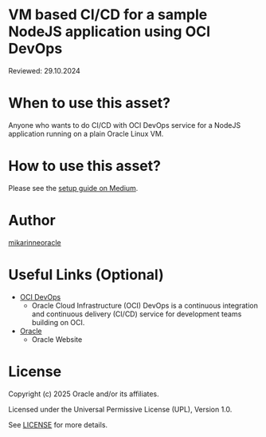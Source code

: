 <!--
Copyright (c) 2025 Oracle and/or its affiliates.

The Universal Permissive License (UPL), Version 1.0

Subject to the condition set forth below, permission is hereby granted to any
person obtaining a copy of this software, associated documentation and/or data
(collectively the "Software"), free of charge and under any and all copyright
rights in the Software, and any and all patent rights owned or freely
licensable by each licensor hereunder covering either (i) the unmodified
Software as contributed to or provided by such licensor, or (ii) the Larger
Works (as defined below), to deal in both

(a) the Software, and
(b) any piece of software and/or hardware listed in the lrgrwrks.txt file if
one is included with the Software (each a "Larger Work" to which the Software
is contributed by such licensors),

without restriction, including without limitation the rights to copy, create
derivative works of, display, perform, and distribute the Software and make,
use, sell, offer for sale, import, export, have made, and have sold the
Software and the Larger Work(s), and to sublicense the foregoing rights on
either these or other terms.

This license is subject to the following condition:
The above copyright notice and either this complete permission notice or at
a minimum a reference to the UPL must be included in all copies or
substantial portions of the Software.

THE SOFTWARE IS PROVIDED "AS IS", WITHOUT WARRANTY OF ANY KIND, EXPRESS OR
IMPLIED, INCLUDING BUT NOT LIMITED TO THE WARRANTIES OF MERCHANTABILITY,
FITNESS FOR A PARTICULAR PURPOSE AND NONINFRINGEMENT. IN NO EVENT SHALL THE
AUTHORS OR COPYRIGHT HOLDERS BE LIABLE FOR ANY CLAIM, DAMAGES OR OTHER
LIABILITY, WHETHER IN AN ACTION OF CONTRACT, TORT OR OTHERWISE, ARISING FROM,
OUT OF OR IN CONNECTION WITH THE SOFTWARE OR THE USE OR OTHER DEALINGS IN THE
SOFTWARE.
-->

# VM based CI/CD for a sample NodeJS application using OCI DevOps
 
Reviewed: 29.10.2024
 
# When to use this asset?
 
Anyone who wants to do CI/CD with OCI DevOps service for a NodeJS application running on a plain Oracle Linux VM.
 
# How to use this asset?
 
Please see the <a href="https://medium.com/@mika.rinne/ci-cd-for-nodejs-on-oci-without-kubernetes-a6f94b4b2948">setup guide on Medium</a>.

# Author
<a href="https://github.com/mikarinneoracle">mikarinneoracle</a>

# Useful Links (Optional)
 
- [OCI DevOps](https://www.oracle.com/devops/devops-service/)
    - Oracle Cloud Infrastructure (OCI) DevOps is a continuous integration and continuous delivery (CI/CD) service for development teams building on OCI.
- [Oracle](https://www.oracle.com)
    - Oracle Website
 
# License
 
Copyright (c) 2025 Oracle and/or its affiliates.
 
Licensed under the Universal Permissive License (UPL), Version 1.0.
 
See [LICENSE](https://github.com/oracle-devrel/technology-engineering/blob/main/LICENSE) for more details.
